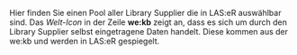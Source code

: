 Hier finden Sie einen Pool aller Library Supplier die in LAS:eR auswählbar sind. Das *Welt-Icon* in der Zeile **we:kb** zeigt an, dass es sich um durch den Library Supplier selbst eingetragene Daten handelt. Diese kommen aus der we:kb und werden in LAS:eR gespiegelt.
